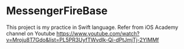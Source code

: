 # MessengerFireBase
This project is my practice in Swift language. Refer from iOS Academy channel on Youtube
https://www.youtube.com/watch?v=Mroju8T7Gdo&list=PL5PR3UyfTWvdlk-Qi-dPtJmjTj-2YIMMf
